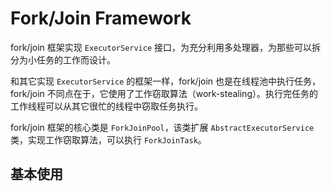 # Fork/Join Framework

fork/join 框架实现 `ExecutorService` 接口，为充分利用多处理器，为那些可以拆分为小任务的工作而设计。

和其它实现 `ExecutorService` 的框架一样，fork/join 也是在线程池中执行任务，fork/join 不同点在于，它使用了工作窃取算法（work-stealing）。执行完任务的工作线程可以从其它很忙的线程中窃取任务执行。

fork/join 框架的核心类是 `ForkJoinPool`，该类扩展 `AbstractExecutorService` 类，实现工作窃取算法，可以执行 `ForkJoinTask`。

## 基本使用